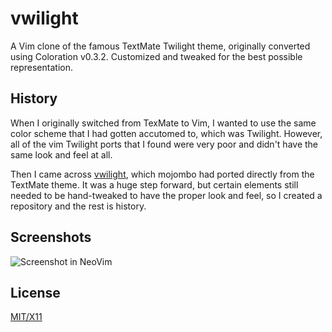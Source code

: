 # vwilight

A Vim clone of the famous TextMate Twilight theme, originally converted using
Coloration v0.3.2. Customized and tweaked for the best possible representation.

## History

When I originally switched from TexMate to Vim, I wanted to use the same color
scheme that I had gotten accutomed to, which was Twilight. However, all of the
vim Twilight ports that I found were very poor and didn't have the same look
and feel at all.

Then I came across [vwilight](https://gist.github.com/mojombo/796172), which
mojombo had ported directly from the TextMate theme. It was a huge step
forward, but certain elements still needed to be hand-tweaked to have the
proper look and feel, so I created a repository and the rest is history.

## Screenshots

![Screenshot in NeoVim](https://user-images.githubusercontent.com/3330/33391747-8ef30d80-d4ff-11e7-9c71-27565294913a.png)

## License

[MIT/X11](https://en.wikipedia.org/wiki/MIT_License)
